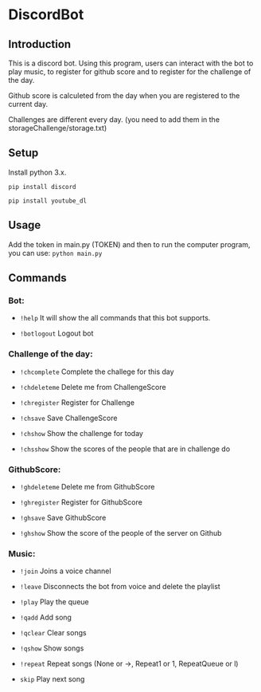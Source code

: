 # DiscordBot

## Introduction
This is a discord bot. Using this program, users can interact with the bot to play music, to register for github score and to register for the challenge of the day.

Github score is calculeted from the day when you are registered to the current day.

Challenges are different every day. (you need to add them in the storageChallenge/storage.txt)

## Setup
Install python 3.x.

```pip install discord```

```pip install youtube_dl```

## Usage

Add the token in main.py (TOKEN) and then to run the computer program, you can use: ```python main.py```

## Commands

### Bot:

- ```!help``` It will show the all commands that this bot supports.

- ```!botlogout``` Logout bot

### Challenge of the day:

- ```!chcomplete``` Complete the challege for this day

- ```!chdeleteme``` Delete me from ChallengeScore

- ```!chregister``` Register for Challenge

- ```!chsave```     Save ChallengeScore

- ```!chshow```     Show the challenge for today

- ```!chsshow```    Show the scores of the people that are in challenge do

### GithubScore:

- ```!ghdeleteme``` Delete me from GithubScore

- ```!ghregister``` Register for GithubScore

- ```!ghsave```     Save GithubScore

- ```!ghshow```     Show the score of the people of the server on Github

### Music:

- ```!join```       Joins a voice channel

- ```!leave```      Disconnects the bot from voice and delete the playlist

- ```!play```       Play the queue

- ```!qadd```       Add song

- ```!qclear```     Clear songs

- ```!qshow```      Show songs

- ```!repeat```     Repeat songs (None or ->, Repeat1 or 1, RepeatQueue or l)

- ```skip```       Play next song
